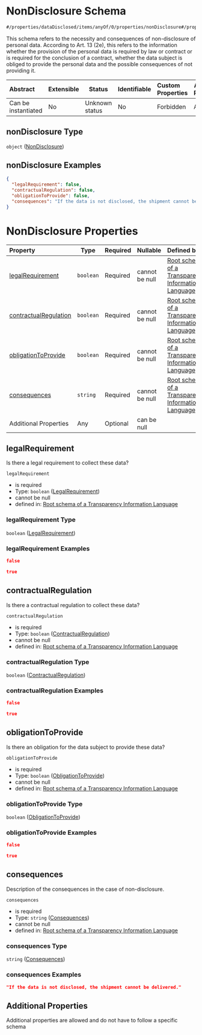 # NonDisclosure Schema

```txt
#/properties/dataDisclosed/items/anyOf/0/properties/nonDisclosure#/properties/dataDisclosed/items/anyOf/0/properties/nonDisclosure
```

This schema refers to the necessity and consequences of non-disclosure of personal data. According to Art. 13 (2e), this refers to the information whether the provision of the personal data is required by law or contract or is required for the conclusion of a contract, whether the data subject is obliged to provide the personal data and the possible consequences of not providing it.


| Abstract            | Extensible | Status         | Identifiable | Custom Properties | Additional Properties | Access Restrictions | Defined In                                                           |
| :------------------ | ---------- | -------------- | ------------ | :---------------- | --------------------- | ------------------- | -------------------------------------------------------------------- |
| Can be instantiated | No         | Unknown status | No           | Forbidden         | Allowed               | none                | [tilt-schema.json\*](../out/tilt-schema.json "open original schema") |

## nonDisclosure Type

`object` ([NonDisclosure](tilt-schema-properties-datadisclosed-items-anyof-anyof-schema-properties-nondisclosure.md))

## nonDisclosure Examples

```json
{
  "legalRequirement": false,
  "contractualRegulation": false,
  "obligationToProvide": false,
  "consequences": "If the data is not disclosed, the shipment cannot be delivered."
}
```

# NonDisclosure Properties

| Property                                        | Type      | Required | Nullable       | Defined by                                                                                                                                                                                                                                                                                                                                                                               |
| :---------------------------------------------- | --------- | -------- | -------------- | :--------------------------------------------------------------------------------------------------------------------------------------------------------------------------------------------------------------------------------------------------------------------------------------------------------------------------------------------------------------------------------------- |
| [legalRequirement](#legalRequirement)           | `boolean` | Required | cannot be null | [Root schema of a Transparency Information Language](tilt-schema-properties-datadisclosed-items-anyof-anyof-schema-properties-nondisclosure-properties-legalrequirement.md "\#/properties/dataDisclosed/items/anyOf/0/properties/nonDisclosure/properties/legalRequirement#/properties/dataDisclosed/items/anyOf/0/properties/nonDisclosure/properties/legalRequirement")                |
| [contractualRegulation](#contractualRegulation) | `boolean` | Required | cannot be null | [Root schema of a Transparency Information Language](tilt-schema-properties-datadisclosed-items-anyof-anyof-schema-properties-nondisclosure-properties-contractualregulation.md "\#/properties/dataDisclosed/items/anyOf/0/properties/nonDisclosure/properties/contractualRegulation#/properties/dataDisclosed/items/anyOf/0/properties/nonDisclosure/properties/contractualRegulation") |
| [obligationToProvide](#obligationToProvide)     | `boolean` | Required | cannot be null | [Root schema of a Transparency Information Language](tilt-schema-properties-datadisclosed-items-anyof-anyof-schema-properties-nondisclosure-properties-obligationtoprovide.md "\#/properties/dataDisclosed/items/anyOf/0/properties/nonDisclosure/properties/obligationToProvide#/properties/dataDisclosed/items/anyOf/0/properties/nonDisclosure/properties/obligationToProvide")       |
| [consequences](#consequences)                   | `string`  | Required | cannot be null | [Root schema of a Transparency Information Language](tilt-schema-properties-datadisclosed-items-anyof-anyof-schema-properties-nondisclosure-properties-consequences.md "\#/properties/dataDisclosed/items/anyOf/0/properties/nonDisclosure/properties/consequences#/properties/dataDisclosed/items/anyOf/0/properties/nonDisclosure/properties/consequences")                            |
| Additional Properties                           | Any       | Optional | can be null    |                                                                                                                                                                                                                                                                                                                                                                                          |

## legalRequirement

Is there a legal requirement to collect these data?


`legalRequirement`

-   is required
-   Type: `boolean` ([LegalRequirement](tilt-schema-properties-datadisclosed-items-anyof-anyof-schema-properties-nondisclosure-properties-legalrequirement.md))
-   cannot be null
-   defined in: [Root schema of a Transparency Information Language](tilt-schema-properties-datadisclosed-items-anyof-anyof-schema-properties-nondisclosure-properties-legalrequirement.md "\#/properties/dataDisclosed/items/anyOf/0/properties/nonDisclosure/properties/legalRequirement#/properties/dataDisclosed/items/anyOf/0/properties/nonDisclosure/properties/legalRequirement")

### legalRequirement Type

`boolean` ([LegalRequirement](tilt-schema-properties-datadisclosed-items-anyof-anyof-schema-properties-nondisclosure-properties-legalrequirement.md))

### legalRequirement Examples

```json
false
```

```json
true
```

## contractualRegulation

Is there a contractual regulation to collect these data?


`contractualRegulation`

-   is required
-   Type: `boolean` ([ContractualRegulation](tilt-schema-properties-datadisclosed-items-anyof-anyof-schema-properties-nondisclosure-properties-contractualregulation.md))
-   cannot be null
-   defined in: [Root schema of a Transparency Information Language](tilt-schema-properties-datadisclosed-items-anyof-anyof-schema-properties-nondisclosure-properties-contractualregulation.md "\#/properties/dataDisclosed/items/anyOf/0/properties/nonDisclosure/properties/contractualRegulation#/properties/dataDisclosed/items/anyOf/0/properties/nonDisclosure/properties/contractualRegulation")

### contractualRegulation Type

`boolean` ([ContractualRegulation](tilt-schema-properties-datadisclosed-items-anyof-anyof-schema-properties-nondisclosure-properties-contractualregulation.md))

### contractualRegulation Examples

```json
false
```

```json
true
```

## obligationToProvide

Is there an obligation for the data subject to provide these data?


`obligationToProvide`

-   is required
-   Type: `boolean` ([ObligationToProvide](tilt-schema-properties-datadisclosed-items-anyof-anyof-schema-properties-nondisclosure-properties-obligationtoprovide.md))
-   cannot be null
-   defined in: [Root schema of a Transparency Information Language](tilt-schema-properties-datadisclosed-items-anyof-anyof-schema-properties-nondisclosure-properties-obligationtoprovide.md "\#/properties/dataDisclosed/items/anyOf/0/properties/nonDisclosure/properties/obligationToProvide#/properties/dataDisclosed/items/anyOf/0/properties/nonDisclosure/properties/obligationToProvide")

### obligationToProvide Type

`boolean` ([ObligationToProvide](tilt-schema-properties-datadisclosed-items-anyof-anyof-schema-properties-nondisclosure-properties-obligationtoprovide.md))

### obligationToProvide Examples

```json
false
```

```json
true
```

## consequences

Description of the consequences in the case of non-disclosure.


`consequences`

-   is required
-   Type: `string` ([Consequences](tilt-schema-properties-datadisclosed-items-anyof-anyof-schema-properties-nondisclosure-properties-consequences.md))
-   cannot be null
-   defined in: [Root schema of a Transparency Information Language](tilt-schema-properties-datadisclosed-items-anyof-anyof-schema-properties-nondisclosure-properties-consequences.md "\#/properties/dataDisclosed/items/anyOf/0/properties/nonDisclosure/properties/consequences#/properties/dataDisclosed/items/anyOf/0/properties/nonDisclosure/properties/consequences")

### consequences Type

`string` ([Consequences](tilt-schema-properties-datadisclosed-items-anyof-anyof-schema-properties-nondisclosure-properties-consequences.md))

### consequences Examples

```json
"If the data is not disclosed, the shipment cannot be delivered."
```

## Additional Properties

Additional properties are allowed and do not have to follow a specific schema
